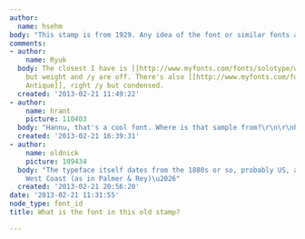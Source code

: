 ```yaml
---
author:
  name: hsehm
body: "This stamp is from 1929. Any idea of the font or similar fonts available today?\r\nhttps://dl.dropbox.com/u/73919627/Old%20Logo.jpg"
comments:
- author:
    name: Ryuk
  body: The closest I have is [[http://www.myfonts.com/fonts/solotype/webster/|Webster]]
    but weight and /y are off. There's also [[http://www.myfonts.com/fonts/spiecegraphics/gable-antique-condensed-sg/|Gable
    Antique]], right /y but condensed.
  created: '2013-02-21 11:49:22'
- author:
    name: hrant
    picture: 110403
  body: "Hannu, that's a cool font. Where is that sample from?\r\n\r\nhhp\r\n"
  created: '2013-02-21 16:39:31'
- author:
    name: oldnick
    picture: 109434
  body: "The typeface itself dates from the 1880s or so, probably US, and probably
    West Coast (as in Palmer & Rey)\u2026"
  created: '2013-02-21 20:56:20'
date: '2013-02-21 11:31:55'
node_type: font_id
title: What is the font in this old stamp?

---
```

